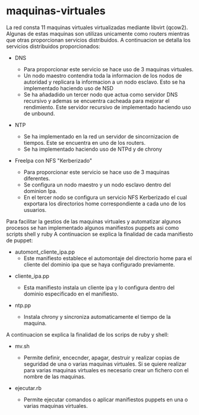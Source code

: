 # maquinas-virtuales

La red consta 11 maquinas virtuales virtualizadas mediante libvirt (qcow2). Algunas de estas maquinas son utilizas unicamente como routers mientras que otras proporcionan servicios distribuidos.
A continuacion se detalla los servicios distribuidos proporcionados:

* DNS
    - Para proporcionar este servicio se hace uso de 3 maquinas virtuales.
    - Un nodo maestro contendra toda la informacion de los nodos de autoridad y replicara la informacion a un nodo esclavo. Esto se ha implementado haciendo uso de NSD
    - Se ha añadadido un tercer nodo que actua como servidor DNS recursivo y ademas se encuentra cacheada para mejorar el rendimiento. Este servidor recursivo de implementado haciendo uso de unbound.
 
* NTP
    - Se ha implementado en la red un servidor de sincornizacion de tiempos. Este se encuentra en uno de los routers.
    - Se ha implementado haciendo uso de NTPd y de chrony

* FreeIpa con NFS "Kerberizado"
    - Para proporcionar este servicio se hace uso de 3 maquinas diferentes.
    - Se configura un nodo maestro y un nodo esclavo dentro del dominion Ipa.
    - En el tercer nodo se configura un servicio NFS Kerberizado el cual exportara los directorios home correspondiente a cada uno de los usuarios.
  

Para facilitar la gestios de las maquinas virtuales y automatizar algunos procesos se han implementado algunos manifiestos puppets asi como scripts shell y ruby
A continuacion se explica la finalidad de cada manifiesto de puppet:
+ automont_cliente_ipa.pp
    - Este manifiesto establece el automontaje del directorio home para el cliente del dominio ipa que se haya configurado previamente.

* cliente_ipa.pp
    - Esta manifiesto instala un cliente ipa y lo configura dentro del dominio especificado en el manifiesto.
  
* ntp.pp
    - Instala chrony y sincroniza automaticamente el tiempo de la maquina.

A continuacion se explica la finalidad de los scrips de ruby y shell:
* mv.sh
    - Permite definir, encecnder, apagar, destruir y realizar copias de seguridad de una o varias maquinas virtuales. Si se quiere realizar para varias maquinas virtuales es necesario crear un fichero con el nombre de las maquinas.
  
* ejecutar.rb
    - Permite ejecutar comandos o aplicar manifiestos puppets en una o varias maquinas virtuales.
